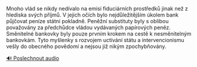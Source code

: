 
Mnoho vlád se nikdy nedívalo na emisi fiduciárních prostředků jinak než z hlediska svých příjmů. V jejich očích bylo nejdůležitějším úkolem bank půjčovat peníze státní pokladně. Peněžní substituty byly s oblibou považovány za předchůdce vládou vydávaných papírových peněz. Směnitelné bankovky byly pouze prvním krokem na cestě k nesměnitelným bankovkám. Tyto myšlenky s rozvojem uctívání státu a intervencionismu vešly do obecného povědomí a nejsou již nikým zpochybňovány.

[🔊 Poslechnout audio](/data/7-paragraphs/audio/chapter_82/para_001-Mnoho-vld-se-nikdy-nedvalo-na-emisi-fiducirnch.mp3)
